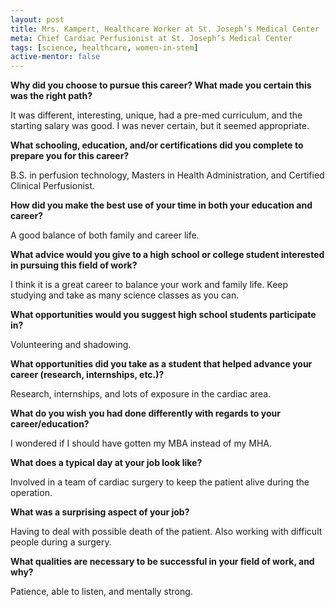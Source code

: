 ```yaml
---
layout: post
title: Mrs. Kampert, Healthcare Worker at St. Joseph’s Medical Center
meta: Chief Cardiac Perfusionist at St. Joseph’s Medical Center
tags: [science, healthcare, women-in-stem]
active-mentor: false
---
```


**Why did you choose to pursue this career?  What made you certain this was the right path?**

It was different, interesting, unique, had a pre-med curriculum, and the starting salary was good. I was never certain, but it seemed appropriate.

**What schooling, education, and/or certifications did you complete to prepare you for this career?**

B.S. in perfusion technology, Masters in Health Administration, and Certified Clinical Perfusionist.

**How did you make the best use of your time in both your education and career?**

A good balance of both family and career life.

**What advice would you give to a high school or college student interested in pursuing this field of work?**

I think it is a great career to balance your work and family life. Keep studying and take as many science classes as you can.

**What opportunities would you suggest high school students participate in?**

Volunteering and shadowing.

**What opportunities did you take as a student that helped advance your career (research, internships, etc.)?**

Research, internships, and lots of exposure in the cardiac area.

**What do you wish you had done differently with regards to your career/education?**

I wondered if I should have gotten my MBA instead of my MHA.

**What does a typical day at your job look like?**

Involved in a team of cardiac surgery to keep the patient alive during the operation.

**What was a surprising aspect of your job?**

Having to deal with possible death of the patient. Also working with difficult people during a surgery.

**What qualities are necessary to be successful in your field of work, and why?**

Patience, able to listen, and mentally strong.
